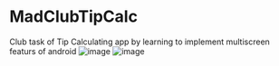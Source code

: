 # MadClubTipCalc
Club task of Tip Calculating app by learning to implement multiscreen featurs of android
![image](https://user-images.githubusercontent.com/16136188/124376718-fb6fac80-dcc5-11eb-909e-6bb8cea8c302.png)
![image](https://user-images.githubusercontent.com/16136188/124376740-12ae9a00-dcc6-11eb-8c36-a8d29f7f15ab.png)
